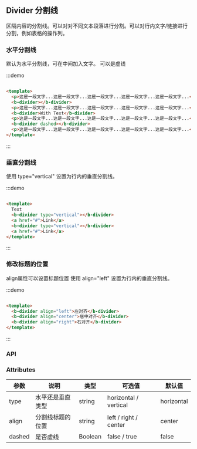 ## Divider 分割线

区隔内容的分割线。可以对对不同文本段落进行分割。可以对行内文字/链接进行分割，例如表格的操作列。

### 水平分割线

默认为水平分割线，可在中间加入文字。 可以是虚线

:::demo

```html

<template>
  <p>这是一段文字...这是一段文字...这是一段文字...这是一段文字...这是一段文字...</p>
  <b-divider></b-divider>
  <p>这是一段文字...这是一段文字...这是一段文字...这是一段文字...这是一段文字...</p>
  <b-divider>With Text</b-divider>
  <p>这是一段文字...这是一段文字...这是一段文字...这是一段文字...这是一段文字...</p>
  <b-divider dashed></b-divider>
  <p>这是一段文字...这是一段文字...这是一段文字...这是一段文字...这是一段文字...</p>
</template>
```

:::

### 垂直分割线

使用 type="vertical" 设置为行内的垂直分割线。

:::demo

```html

<template>
  Text
  <b-divider type="vertical"></b-divider>
  <a href="#">Link</a>
  <b-divider type="vertical"></b-divider>
  <a href="#">Link</a>
</template>
```

:::

### 修改标题的位置

align属性可以设置标题位置 使用 align="left" 设置为行内的垂直分割线。

:::demo

```html

<template>
  <b-divider align="left">左对齐</b-divider>
  <b-divider align="center">居中对齐</b-divider>
  <b-divider align="right">右对齐</b-divider>
</template>
```

:::

### API

### Attributes

| 参数      | 说明    | 类型      | 可选值       | 默认值   |
|---------- |-------- |---------- |-------------  |-------- |
| type | 水平还是垂直类型 | string | horizontal / vertical  |  horizontal  |
| align | 分割线标题的位置 | string | left / right / center  |  center  |
| dashed | 是否虚线 | Boolean | false / true |  false  |
